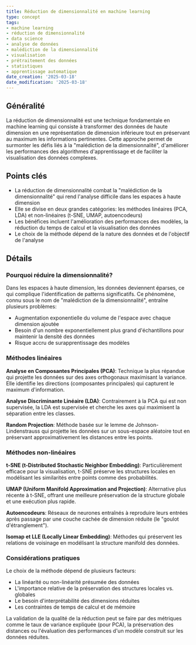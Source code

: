 ```yaml
---
title: Réduction de dimensionnalité en machine learning
type: concept
tags:
- machine learning
- réduction de dimensionnalité
- data science
- analyse de données
- malédiction de la dimensionnalité
- visualisation
- prétraitement des données
- statistiques
- apprentissage automatique
date_creation: '2025-03-18'
date_modification: '2025-03-18'
---
```


## Généralité

La réduction de dimensionnalité est une technique fondamentale en machine learning qui consiste à transformer des données de haute dimension en une représentation de dimension inférieure tout en préservant au maximum les informations pertinentes. Cette approche permet de surmonter les défis liés à la "malédiction de la dimensionnalité", d'améliorer les performances des algorithmes d'apprentissage et de faciliter la visualisation des données complexes.

## Points clés

- La réduction de dimensionnalité combat la "malédiction de la dimensionnalité" qui rend l'analyse difficile dans les espaces à haute dimension
- Elle se divise en deux grandes catégories: les méthodes linéaires (PCA, LDA) et non-linéaires (t-SNE, UMAP, autoencodeurs)
- Les bénéfices incluent l'amélioration des performances des modèles, la réduction du temps de calcul et la visualisation des données
- Le choix de la méthode dépend de la nature des données et de l'objectif de l'analyse

## Détails

### Pourquoi réduire la dimensionnalité?

Dans les espaces à haute dimension, les données deviennent éparses, ce qui complique l'identification de patterns significatifs. Ce phénomène, connu sous le nom de "malédiction de la dimensionnalité", entraîne plusieurs problèmes:
- Augmentation exponentielle du volume de l'espace avec chaque dimension ajoutée
- Besoin d'un nombre exponentiellement plus grand d'échantillons pour maintenir la densité des données
- Risque accru de surapprentissage des modèles

### Méthodes linéaires

**Analyse en Composantes Principales (PCA)**: Technique la plus répandue qui projette les données sur des axes orthogonaux maximisant la variance. Elle identifie les directions (composantes principales) qui capturent le maximum d'information.

**Analyse Discriminante Linéaire (LDA)**: Contrairement à la PCA qui est non supervisée, la LDA est supervisée et cherche les axes qui maximisent la séparation entre les classes.

**Random Projection**: Méthode basée sur le lemme de Johnson-Lindenstrauss qui projette les données sur un sous-espace aléatoire tout en préservant approximativement les distances entre les points.

### Méthodes non-linéaires

**t-SNE (t-Distributed Stochastic Neighbor Embedding)**: Particulièrement efficace pour la visualisation, t-SNE préserve les structures locales en modélisant les similarités entre points comme des probabilités.

**UMAP (Uniform Manifold Approximation and Projection)**: Alternative plus récente à t-SNE, offrant une meilleure préservation de la structure globale et une exécution plus rapide.

**Autoencodeurs**: Réseaux de neurones entraînés à reproduire leurs entrées après passage par une couche cachée de dimension réduite (le "goulot d'étranglement").

**Isomap et LLE (Locally Linear Embedding)**: Méthodes qui préservent les relations de voisinage en modélisant la structure manifold des données.

### Considérations pratiques

Le choix de la méthode dépend de plusieurs facteurs:
- La linéarité ou non-linéarité présumée des données
- L'importance relative de la préservation des structures locales vs. globales
- Le besoin d'interprétabilité des dimensions réduites
- Les contraintes de temps de calcul et de mémoire

La validation de la qualité de la réduction peut se faire par des métriques comme le taux de variance expliquée (pour PCA), la préservation des distances ou l'évaluation des performances d'un modèle construit sur les données réduites.